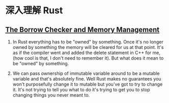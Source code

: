 # 深入理解 Rust

## [The Borrow Checker and Memory Management](https://dev.to/strottos/learn-rust-the-hard-bits-3d26)

1. In Rust everything has to be "owned" by something. Once it's no longer owned by something the memory will be cleared for us at that point. It's as if the compiler went and added the delete statement in C++ for me, (how cool is that, I don't need to remember it). But what does it mean to be "owned" by something.

2. We can pass ownership of immutable variable around to be a mutable variable and that's absolutely fine. Well Rust makes no guarantees you won't purposefully change it to mutable but you've got to try to change it. It's not trying to tell you what to do it's trying to get you to stop changing things you never meant to.
